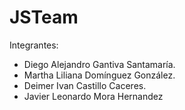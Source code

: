 # JSTeam
Integrantes:
- Diego Alejandro Gantiva Santamaría.
- Martha Liliana Domínguez González.
- Deimer Ivan Castillo Caceres.
- Javier Leonardo Mora Hernandez